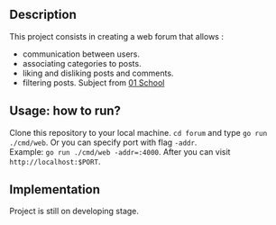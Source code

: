 ## Description
This project consists in creating a web forum that allows :

- communication between users.
- associating categories to posts.
- liking and disliking posts and comments.
- filtering posts. 
Subject from [01 School](https://github.com/01-edu/public/tree/master/subjects/forum)  

## Usage: how to run?  
Clone this repository to your local machine. `cd forum` and type `go run ./cmd/web`. Or you can specify port with flag `-addr`.  
Example: `go run ./cmd/web -addr=:4000`. After you can visit `http://localhost:$PORT`.

## Implementation  
Project is still on developing stage.
